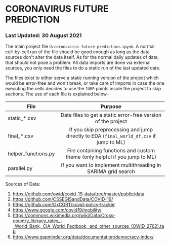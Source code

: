 # CORONAVIRUS FUTURE PREDICTION
### Last Updated: 30 August 2021

The main project file is `coronavirus-future-prediction.ipynb`. A normal cell-by-cell run of the file should be good enough as long as the data sources don't alter the data itself. As for the normal daily updates of data, that should not pose a problem. All data imports are done via external sources, you only need the files to do a static run of the last updated date.

The files exist to either serve a static running version of the project which would be error-free and won't break, or take care of imports in case the one executing the cells decides to use the `JUMP` points inside the project to skip sections. The use of each file is explained below-


| File        |    Purpose        |
| ------------- |:-------------:|
| static_\*.csv      | Data files to get a static error-free version of the project |
| final_\*.csv      | If you skip preprocessing and jump directly to EDA (`final_world_df.csv` if jump to ML)     |
| helper_functions.py | File containing functions and custom theme (only helpful if you jump to ML)      |
| parallel.py | If you want to implement multithreading in SARIMA grid search      |

Sources of Data:
1. https://github.com/owid/covid-19-data/tree/master/public/data
2. https://github.com/CSSEGISandData/COVID-19/
3. https://github.com/OxCGRT/covid-policy-tracker
4. https://www.google.com/covid19/mobility/
5. https://commons.wikimedia.org/wiki/Data:Cross-country_literacy_rates_-_World_Bank,_CIA_World_Factbook,_and_other_sources_(OWID_2762).tab
6. https://www.gapminder.org/data/documentation/democracy-index/
